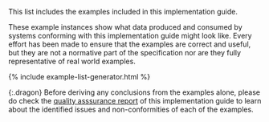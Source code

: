 This list includes the examples included in this implementation guide.

These example instances show what data produced and consumed by systems conforming with this
implementation guide might look like. Every effort has been made to ensure that the examples are
correct and useful, but they are not a normative part of the specification nor are they fully
representative of real world examples.

{% include example-list-generator.html %}

{:.dragon}
Before deriving any conclusions from the examples alone, please do check the
[quality asssurance report](qa.html) of this implementation guide to learn about the identified
issues and non-conformities of each of the examples.
